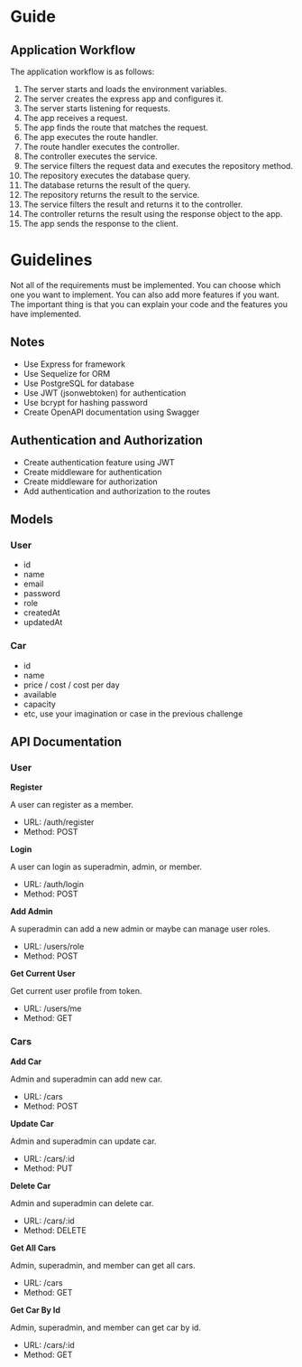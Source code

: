 # Guide

## Application Workflow

The application workflow is as follows:

1. The server starts and loads the environment variables.
2. The server creates the express app and configures it.
3. The server starts listening for requests.
4. The app receives a request.
5. The app finds the route that matches the request.
6. The app executes the route handler.
7. The route handler executes the controller.
8. The controller executes the service.
9. The service filters the request data and executes the repository method.
10. The repository executes the database query.
11. The database returns the result of the query.
12. The repository returns the result to the service.
13. The service filters the result and returns it to the controller.
14. The controller returns the result using the response object to the app.
15. The app sends the response to the client.

# Guidelines

Not all of the requirements must be implemented. You can choose which one you want to implement. You can also add more features if you want. The important thing is that you can explain your code and the features you have implemented.

## Notes

- Use Express for framework
- Use Sequelize for ORM
- Use PostgreSQL for database
- Use JWT (jsonwebtoken) for authentication
- Use bcrypt for hashing password
- Create OpenAPI documentation using Swagger

## Authentication and Authorization

- Create authentication feature using JWT
- Create middleware for authentication
- Create middleware for authorization
- Add authentication and authorization to the routes

## Models

### User

- id
- name
- email
- password
- role
- createdAt
- updatedAt

### Car

- id
- name
- price / cost / cost per day
- available
- capacity
- etc, use your imagination or case in the previous challenge

## API Documentation

### User

**Register**

A user can register as a member.

- URL: /auth/register
- Method: POST

**Login**

A user can login as superadmin, admin, or member.

- URL: /auth/login
- Method: POST

**Add Admin**

A superadmin can add a new admin or maybe can manage user roles.

- URL: /users/role
- Method: POST

**Get Current User**

Get current user profile from token.

- URL: /users/me
- Method: GET

### Cars

**Add Car**

Admin and superadmin can add new car.

- URL: /cars
- Method: POST

**Update Car**

Admin and superadmin can update car.

- URL: /cars/:id
- Method: PUT

**Delete Car**

Admin and superadmin can delete car.

- URL: /cars/:id
- Method: DELETE

**Get All Cars**

Admin, superadmin, and member can get all cars.

- URL: /cars
- Method: GET

**Get Car By Id**

Admin, superadmin, and member can get car by id.

- URL: /cars/:id
- Method: GET
